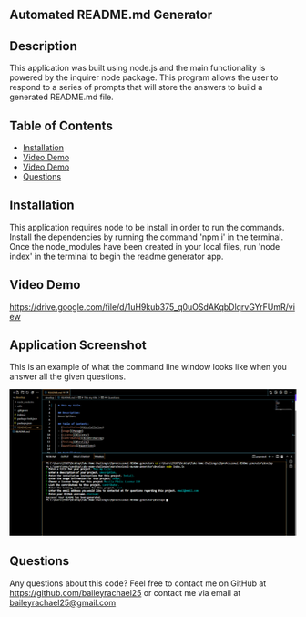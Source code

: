 ## Automated README.md Generator

## Description
This application was built using node.js and the main functionality is powered by the inquirer node package. This program allows the user to respond to a series of prompts that will store the answers to build a generated README.md file.

## Table of Contents
- [Installation](#install)
- [Video Demo](#demo)
- [Video Demo](#demo)
- [Questions](#questions)


## Installation
This application requires node to be install in order to run the commands.
Install the dependencies by running the command 'npm i' in the terminal.
Once the node_modules have been created in your local files, run 'node index' in the terminal to begin the readme generator app.

## Video Demo

https://drive.google.com/file/d/1uH9kub375_q0uOSdAKqbDlqrvGYrFUmR/view

## Application Screenshot
This is an example of what the command line window looks like when you answer all the given questions.

<img src="develop\assets\images\REAME-Gen.jpg.png">


## Questions
Any questions about this code? Feel free to contact me on GitHub at https://github.com/baileyrachael25 or contact me via email at baileyrachael25@gmail.com
